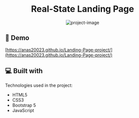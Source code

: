 <h1 align="center" id="title">Real-State Landing Page</h1>

<p align="center"><img src="https://socialify.git.ci/anas20023/Landing-Page/image?language=1&owner=1&name=1&stargazers=1&theme=Light" alt="project-image"></p>

<h2>🚀 Demo</h2>

[https://anas20023.github.io/Landing-Page-project/](https://anas20023.github.io/Landing-Page-project/)

  
  
<h2>💻 Built with</h2>

Technologies used in the project:

*   HTML5
*   CSS3
*   Bootstrap 5
*   JavaScript
